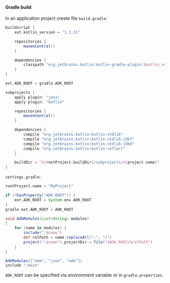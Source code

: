 
#### Gradle build

In an application project create file `build.gradle`:

```groovy
buildscript {
    ext.kotlin_version = "1.3.31"

    repositories {
        mavenCentral()
    }

    dependencies {
        classpath "org.jetbrains.kotlin:kotlin-gradle-plugin:$kotlin_version"
    }
}

ext.ADK_ROOT = gradle.ADK_ROOT

subprojects {
    apply plugin: "java"
    apply plugin: "kotlin"

    repositories {
        mavenCentral()
    }

    dependencies {
        compile "org.jetbrains.kotlin:kotlin-stdlib"
        compile "org.jetbrains.kotlin:kotlin-stdlib-jdk7"
        compile "org.jetbrains.kotlin:kotlin-stdlib-jdk8"
        compile "org.jetbrains.kotlin:kotlin-reflect"
    }

    buildDir = "${rootProject.buildDir}/subprojects/${project.name}"
}
```

`settings.gradle`:
```groovy
rootProject.name = "MyProject"

if (!hasProperty("ADK_ROOT")) {
    ext.ADK_ROOT = System.env.ADK_ROOT
}
gradle.ext.ADK_ROOT = ADK_ROOT

void AdkModules(List<String> modules)
{
    for (name in modules) {
        include(":$name")
        def relPath = name.replaceAll(":", "/")
        project(":$name").projectDir = file("$ADK_ROOT/$relPath")
    }
}

AdkModules(["omm", "json", "adk"])
include ":main"
```

`ADK_ROOT` can be specified via environment variable or in `gradle.properties`.
